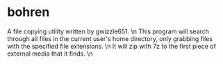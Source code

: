 # bohren
A file copying utility written by gwizzle651. \n
This program will search through all files in the current user's home directory, only grabbing files with the specified file extensions. \n
It will zip with 7z to the first piece of external media that it finds. \n
